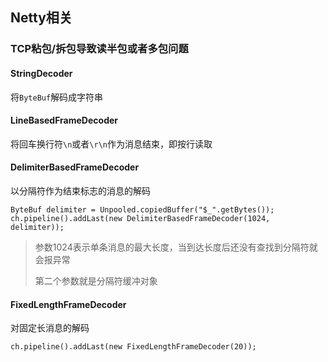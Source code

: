 ## Netty相关
 


### TCP粘包/拆包导致读半包或者多包问题

#### StringDecoder
将`ByteBuf`解码成字符串

#### LineBasedFrameDecoder
将回车换行符`\n`或者`\r\n`作为消息结束，即按行读取

#### DelimiterBasedFrameDecoder
以分隔符作为结束标志的消息的解码
```
ByteBuf delimiter = Unpooled.copiedBuffer("$_".getBytes());
ch.pipeline().addLast(new DelimiterBasedFrameDecoder(1024, delimiter));
```
> 参数1024表示单条消息的最大长度，当到达长度后还没有查找到分隔符就会报异常
>
> 第二个参数就是分隔符缓冲对象

#### FixedLengthFrameDecoder
对固定长消息的解码
```
ch.pipeline().addLast(new FixedLengthFrameDecoder(20));
```